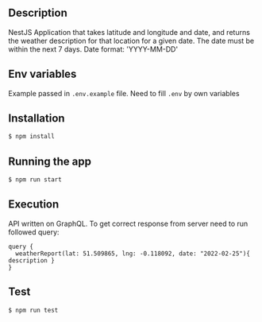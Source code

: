 ## Description

NestJS Application that takes latitude and longitude and date, and returns the weather description for that location for a given date.
The date must be within the next 7 days.
Date format: 'YYYY-MM-DD'

## Env variables

Example passed in `.env.example` file. Need to fill `.env` by own variables

## Installation

```bash
$ npm install
```

## Running the app

```bash
$ npm run start
```

## Execution

API written on GraphQL. To get correct response from server need to run followed query:

```
query {
  weatherReport(lat: 51.509865, lng: -0.118092, date: "2022-02-25"){ description }
}
```

## Test

```bash
$ npm run test
```
